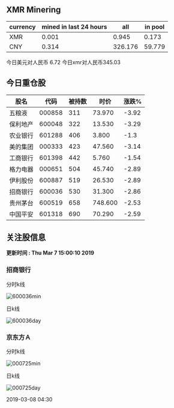 ## XMR Minering

|currency|mined in last 24 hours|all|in pool|
|---|---|---|---|
|XMR|0.001|0.945|0.173|
|CNY|0.314|326.176|59.779|

今日美元对人民币 6.72	今日xmr对人民币345.03


## 今日重仓股 

|股名|代码|被持数|时价|涨跌%|
|---|---|---|---|---|
|五粮液|000858|311|73.970|-3.92|
|保利地产|600048|322|13.530|-3.29|
|农业银行|601288|406|3.800|-1.3|
|美的集团|000333|423|47.560|-3.14|
|工商银行|601398|442|5.760|-1.54|
|格力电器|000651|504|45.740|-2.89|
|伊利股份|600887|519|26.530|-2.89|
|招商银行|600036|530|31.300|-2.86|
|贵州茅台|600519|658|748.600|-2.53|
|中国平安|601318|690|70.290|-2.59|

## 关注股信息
**更新时间 : Thu Mar  7 15:00:10 2019**
### 招商银行 
分时k线

![600036min](http://image.sinajs.cn/newchart/min/n/sh600036.gif)

日k线

![600036day](http://image.sinajs.cn/newchart/daily/n/sh600036.gif)

### 京东方Ａ 
分时k线

![000725min](http://image.sinajs.cn/newchart/min/n/sz000725.gif)

日k线

![000725day](http://image.sinajs.cn/newchart/daily/n/sz000725.gif)

2019-03-08 04:30